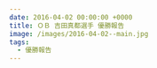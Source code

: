 ```yaml
---
date: 2016-04-02 00:00:00 +0000
title: ＯＢ 吉田真都選手 優勝報告
image: /images/2016-04-02--main.jpg
tags:
  - 優勝報告
---
```

